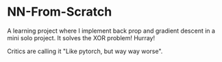 # NN-From-Scratch
A learning project where I implement back prop and gradient descent in a mini solo project. It solves the XOR problem! Hurray!

Critics are calling it "Like pytorch, but way way worse". 
